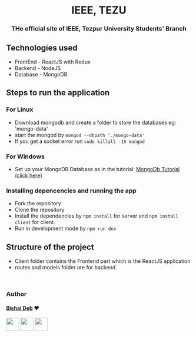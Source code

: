 <h1 align="center" >IEEE, TEZU</h1>
<h3 align="center"> THe official site of IEEE, Tezpur University Students' Branch</h3>

## Technologies used
* FrontEnd - ReactJS with Redux
* Backend - NodeJS
* Database - MongoDB


## Steps to run the application
### For Linux
* Download mongodb and create a folder to store the databases eg: 'mongo-data'
* start the mongod by `mongod --dbpath './mongo-data'`
* If you get a socket error run `sudo killall -15 mongod`
### For Windows
* Set up your MongoDB Database as in the tutorial: [MongoDb Tutorial (click here)](https://www.youtube.com/watch?v=FwMwO8pXfq0&t=27s
)
### Installing depencencies and running the app
* Fork the repository
* Clone the repository
* Install the dependencies by `npm install` for server and `npm install client` for client.
* Run in development mode by `npm run dev`


## Structure of the project 
* Client folder contains the Frontend part which is the ReactJS application
* routes and models folder are for backend.


<br>

### Author

#### [Bishal Deb](https://github.com/thebishaldeb) ❤

[<img src="https://image.flaticon.com/icons/svg/185/185964.svg" width="35" padding="10">](https://linkedin.com/in/bishal-deb-0322b6148/)
[<img src="https://image.flaticon.com/icons/svg/185/185981.svg" width="35" padding="10">](https://www.facebook.com/bishal.deb.5811)
[<img src="https://image.flaticon.com/icons/svg/185/185985.svg" width="35" padding="10">](https://www.instagram.com/the_zalophus/)
